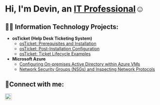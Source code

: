 
<h1>Hi, I'm Devin, an <a href="https://linkedin.com/in/devin-lanouette-639676285">IT Professional</a>☺</h1>

<h2>👨‍💻 Information Technology Projects:</h2>

- <b>osTicket (Help Desk Ticketing System)</b>
  - [osTicket: Prerequisites and Installation](https://github.com/devinlanouette904/osticket-prereqs)
  - [osTicket: Post-Installation Configuration](https://github.com/devinlanouette904/postinstallconfig)
  - [osTicket: Ticket Lifecycle Examples](https://github.com/devinlanouette904/ticketlifecycle)
- <b>Microsoft Azure</b>
  - [Configuring On-premises Active Directory within Azure VMs](https://github.com/devinlanouette904/configuread)
  - [Network Security Groups (NSGs) and Inspecting Network Protocols](https://github.com/devinlanouette904/networkprotocols)

<h2>🤳Connect with me:</h2>


[<img align="left" alt="Josh | LinkedIn" width="22px" src="https://cdn.jsdelivr.net/npm/simple-icons@v3/icons/linkedin.svg" />][linkedin]



[linkedin]: https://linkedin.com/in/devin-lanouette-639676285

